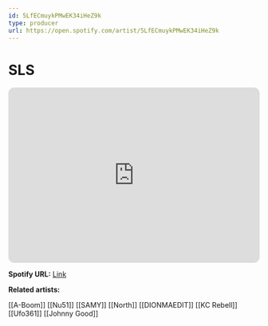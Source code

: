 ```yaml
---
id: 5LfECmuykPMwEK34iHeZ9k
type: producer
url: https://open.spotify.com/artist/5LfECmuykPMwEK34iHeZ9k
---
```

# SLS

<iframe style="border-radius:12px" src="https://open.spotify.com/embed/artist/5LfECmuykPMwEK34iHeZ9k" width="100%" height="352" frameBorder="0" allowfullscreen="" allow="autoplay; clipboard-write; encrypted-media; fullscreen; picture-in-picture" loading="lazy"></iframe>

**Spotify URL:** [Link](https://open.spotify.com/artist/5LfECmuykPMwEK34iHeZ9k)

**Related artists:**

[[A-Boom]]
[[Nu51]]
[[SAMY]]
[[North]]
[[DIONMAEDIT]]
[[KC Rebell]]
[[Ufo361]]
[[Johnny Good]]
